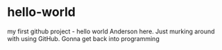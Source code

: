 # hello-world
my first github project - hello world
Anderson here. Just murking around with using GitHub. Gonna get back into programming
